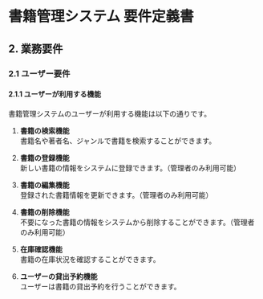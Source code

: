 # 書籍管理システム 要件定義書

## 2. 業務要件

### 2.1 ユーザー要件

#### 2.1.1 ユーザーが利用する機能

書籍管理システムのユーザーが利用する機能は以下の通りです。

1. **書籍の検索機能**  
   書籍名や著者名、ジャンルで書籍を検索することができます。

2. **書籍の登録機能**  
   新しい書籍の情報をシステムに登録できます。（管理者のみ利用可能）

3. **書籍の編集機能**  
   登録された書籍情報を更新できます。（管理者のみ利用可能）

4. **書籍の削除機能**  
   不要になった書籍の情報をシステムから削除することができます。（管理者のみ利用可能）

5. **在庫確認機能**  
   書籍の在庫状況を確認することができます。

6. **ユーザーの貸出予約機能**  
   ユーザーは書籍の貸出予約を行うことができます。
